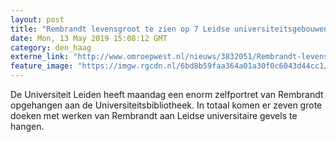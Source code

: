 ```yaml
---
layout: post
title: "Rembrandt levensgroot te zien op 7 Leidse universiteitsgebouwen"
date: Mon, 13 May 2019 15:08:12 GMT
category: den_haag
externe_link: "http://www.omroepwest.nl/nieuws/3832051/Rembrandt-levensgroot-te-zien-op-7-Leidse-universiteitsgebouwen"
feature_image: "https://imgw.rgcdn.nl/6bd8b59faa364a01a30f0c6043d44cc1/opener/3832112.jpg"
---
```


De Universiteit Leiden heeft maandag een enorm zelfportret van Rembrandt opgehangen aan de Universiteitsbibliotheek. In totaal komen er zeven grote doeken met werken van Rembrandt aan Leidse universitaire gevels te hangen.
